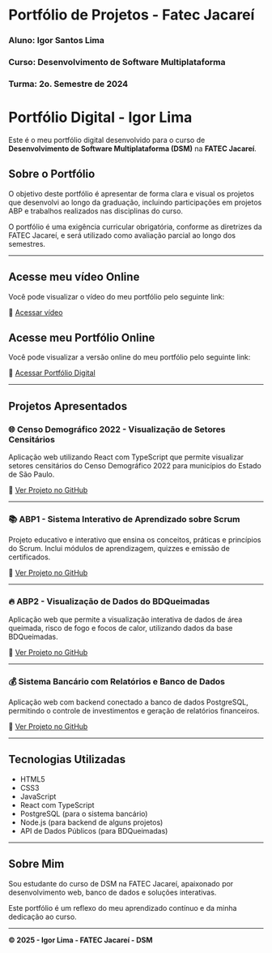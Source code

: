 # Portfólio de Projetos - Fatec Jacareí
### Aluno: Igor Santos Lima
### Curso: Desenvolvimento de Software Multiplataforma
### Turma: 2o. Semestre de 2024

# Portfólio Digital - Igor Lima

Este é o meu portfólio digital desenvolvido para o curso de **Desenvolvimento de Software Multiplataforma (DSM)** na **FATEC Jacareí**.

## Sobre o Portfólio

O objetivo deste portfólio é apresentar de forma clara e visual os projetos que desenvolvi ao longo da graduação, incluindo participações em projetos ABP e trabalhos realizados nas disciplinas do curso.

O portfólio é uma exigência curricular obrigatória, conforme as diretrizes da FATEC Jacareí, e será utilizado como avaliação parcial ao longo dos semestres.

---

## Acesse meu vídeo Online

Você pode visualizar o vídeo do meu portfólio pelo seguinte link:

🔗 [Acessar vídeo](https://youtu.be/ZdILescfOYE)



## Acesse meu Portfólio Online

Você pode visualizar a versão online do meu portfólio pelo seguinte link:

🔗 [Acessar Portfólio Digital](https://fatec-jacarei-dsm-portfolio.github.io/ra2581392423009/)


---

## Projetos Apresentados

### 🌐 Censo Demográfico 2022 - Visualização de Setores Censitários

Aplicação web utilizando React com TypeScript que permite visualizar setores censitários do Censo Demográfico 2022 para municípios do Estado de São Paulo.

🔗 [Ver Projeto no GitHub](https://github.com/IgorSantosL/DesenvolvimentoWeb2/tree/main/Atividade%208)

---

### 📚 ABP1 - Sistema Interativo de Aprendizado sobre Scrum

Projeto educativo e interativo que ensina os conceitos, práticas e princípios do Scrum. Inclui módulos de aprendizagem, quizzes e emissão de certificados.

🔗 [Ver Projeto no GitHub](https://github.com/octacodeteam/ABP1)

---

### 🔥 ABP2 - Visualização de Dados do BDQueimadas

Aplicação web que permite a visualização interativa de dados de área queimada, risco de fogo e focos de calor, utilizando dados da base BDQueimadas.

🔗 [Ver Projeto no GitHub](https://github.com/octacodeteam/ABP2)

---

### 💰 Sistema Bancário com Relatórios e Banco de Dados

Aplicação web com backend conectado a banco de dados PostgreSQL, permitindo o controle de investimentos e geração de relatórios financeiros.

🔗 [Ver Projeto no GitHub](https://github.com/IgorSantosL/Sistema-Bancario/tree/main)

---

## Tecnologias Utilizadas

- HTML5
- CSS3
- JavaScript
- React com TypeScript
- PostgreSQL (para o sistema bancário)
- Node.js (para backend de alguns projetos)
- API de Dados Públicos (para BDQueimadas)

---

## Sobre Mim

Sou estudante do curso de DSM na FATEC Jacareí, apaixonado por desenvolvimento web, banco de dados e soluções interativas.

Este portfólio é um reflexo do meu aprendizado contínuo e da minha dedicação ao curso.

---

**© 2025 - Igor Lima - FATEC Jacareí - DSM**
